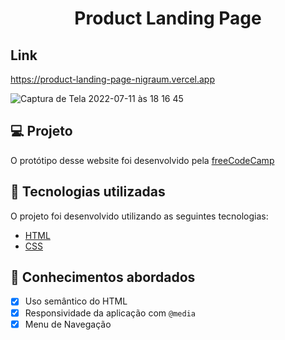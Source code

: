 <h1 align="center">
Product Landing Page
</h1>

## Link
https://product-landing-page-nigraum.vercel.app

![Captura de Tela 2022-07-11 às 18 16 45](https://user-images.githubusercontent.com/102248990/178359886-c49e46b4-8626-4b1f-8de0-22f0a7a72f3e.png)

## 💻 Projeto

O protótipo desse website foi desenvolvido pela [freeCodeCamp](https://www.freecodecamp.org/)

## 🚀 Tecnologias utilizadas

O projeto foi desenvolvido utilizando as seguintes tecnologias:

- [HTML](https://html.com/)
- [CSS](https://www.w3schools.com/css/css_website_layout.asp)


## 📝 Conhecimentos abordados

- [x] Uso semântico do HTML
- [x] Responsividade da aplicação com `@media`
- [x] Menu de Navegação
